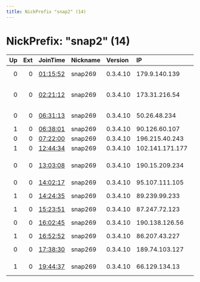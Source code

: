 ```yaml
---
title: NickPrefix "snap2" (14)
---
```


# NickPrefix: "snap2" (14)

|   Up |   Ext | JoinTime                                                                                            | Nickname   | Version   | IP              | AS                                       | CC   |   ORp |   Dirp | OS    | Contact   |   eFamMembers |
|-----:|------:|:----------------------------------------------------------------------------------------------------|:-----------|:----------|:----------------|:-----------------------------------------|:-----|------:|-------:|:------|:----------|--------------:|
|    0 |     0 | [01:15:52](https://metrics.torproject.org/rs.html#details/5490D1B4AB3EB4E70731186BC9971645AE7148FB) | snap269    | 0.3.4.10  | 179.9.140.139   | TELEFu00D3NICA CHILE S.A.                | cl   | 39393 |      0 | Linux | None      |             1 |
|    0 |     0 | [02:21:12](https://metrics.torproject.org/rs.html#details/B3996F1CC5C1370446493613EB4D9AF89509DAA9) | snap269    | 0.3.4.10  | 173.31.216.54   | Mediacom Communications Corp             | us   | 42031 |      0 | Linux | None      |             1 |
|    0 |     0 | [06:31:13](https://metrics.torproject.org/rs.html#details/32156E90F91DADFE75ADFB6C705868F586325B7F) | snap269    | 0.3.4.10  | 50.26.48.234    | Suddenlink Communications                | us   | 35201 |      0 | Linux | None      |             1 |
|    1 |     0 | [06:38:01](https://metrics.torproject.org/rs.html#details/F069DBE590502F51F1344E057F9572F36E0BE59A) | snap269    | 0.3.4.10  | 90.126.60.107   | Orange                                   | fr   | 32897 |      0 | Linux | None      |             1 |
|    0 |     0 | [07:22:00](https://metrics.torproject.org/rs.html#details/52CA1140F9100DC9C5EDFA0C98CB4F67ACC0177E) | snap269    | 0.3.4.10  | 196.215.40.243  | IS                                       | za   | 34185 |      0 | Linux | None      |             1 |
|    1 |     0 | [12:44:34](https://metrics.torproject.org/rs.html#details/9C047F95804E7FB301300C7CBB3CE9220354A90C) | snap269    | 0.3.4.10  | 102.141.171.177 | Level7-AS                                | za   | 43287 |      0 | Linux | None      |             1 |
|    0 |     0 | [13:03:08](https://metrics.torproject.org/rs.html#details/D1AA574B32472ABBCA72528652FB15DA381AD18F) | snap269    | 0.3.4.10  | 190.15.209.234  | Informu00E1tica y Telecomunicaciones S.  | ar   | 46645 |      0 | Linux | None      |             1 |
|    0 |     0 | [14:02:17](https://metrics.torproject.org/rs.html#details/836B175E24930818BD6EF34144B576313F27AEF9) | snap269    | 0.3.4.10  | 95.107.111.105  | Rostelecom                               | ru   | 46847 |      0 | Linux | None      |             1 |
|    1 |     0 | [14:24:35](https://metrics.torproject.org/rs.html#details/C83AFD2BF04DCB774F7B7B86CA35B3D7CB2C388D) | snap269    | 0.3.4.10  | 89.239.99.233   | Gawex Media Sp. z o. o.                  | pl   | 44037 |      0 | Linux | None      |             1 |
|    1 |     0 | [15:23:51](https://metrics.torproject.org/rs.html#details/A142A49E5C8B1B99BBA806DD4426B850727EB639) | snap269    | 0.3.4.10  | 87.247.72.123   | UAB Cgates                               | lt   | 46423 |      0 | Linux | None      |             1 |
|    0 |     0 | [16:02:45](https://metrics.torproject.org/rs.html#details/011397710C265DE806E3856F69589831F641A0D5) | snap269    | 0.3.4.10  | 190.138.126.56  | Telecom Argentina S.A.                   | ar   | 32963 |      0 | Linux | None      |             1 |
|    1 |     0 | [16:52:52](https://metrics.torproject.org/rs.html#details/F29313DBF561849A82F7D64CF63AF171F7D82F5C) | snap269    | 0.3.4.10  | 86.207.43.227   | Orange                                   | fr   | 43589 |      0 | Linux | None      |             1 |
|    0 |     0 | [17:38:30](https://metrics.torproject.org/rs.html#details/8F7B64FF645929DC76FC99024DC97F71697ED7BE) | snap269    | 0.3.4.10  | 189.74.103.127  | Brasil Telecom S/A - Filial Distrito Fed | br   | 44349 |      0 | Linux | None      |             1 |
|    1 |     0 | [19:44:37](https://metrics.torproject.org/rs.html#details/06760844F03F76817D77501FFB869DAFC8CDF505) | snap269    | 0.3.4.10  | 66.129.134.13   | Services Internet Abacom                 | ca   | 34241 |      0 | Linux | None      |             1 |
